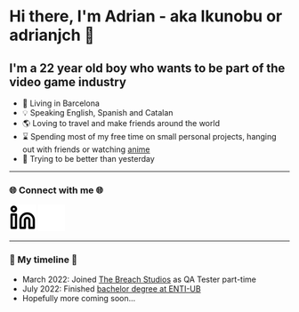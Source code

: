 # Hi there, I'm Adrian - aka Ikunobu or adrianjch 👋

## I'm a 22 year old boy who wants to be part of the video game industry
- 📍 Living in Barcelona
- 💡 Speaking English, Spanish and Catalan
- 🌎 Loving to travel and make friends around the world
- ⌛️ Spending most of my free time on small personal projects, hanging out with friends or watching [anime][myanimelist]
- 🌱 Trying to be better than yesterday

---

### 🌐 Connect with me 🌐
[![website](./img/linkedin-light.svg)](https://linkedin.com/in/adrianjch#gh-light-mode-only)
[![website](./img/linkedin-dark.svg)](https://linkedin.com/in/adrianjch#gh-dark-mode-only)

---

### 💎 My timeline 💎
- March 2022: Joined [The Breach Studios](https://twitter.com/thebreachstudio) as QA Tester part-time
- July 2022: Finished [bachelor degree at ENTI-UB](https://enti.cat/en/course/degree-in-interactive-digital-content-developer/) 
- Hopefully more coming soon...


[linkedin]: https://linkedin.com/in/adrianjch
[myanimelist]: https://myanimelist.net/animelist/Ikunobu
